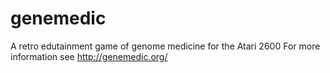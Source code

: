 # genemedic
A retro edutainment game of genome medicine for the Atari 2600
For more information see http://genemedic.org/
